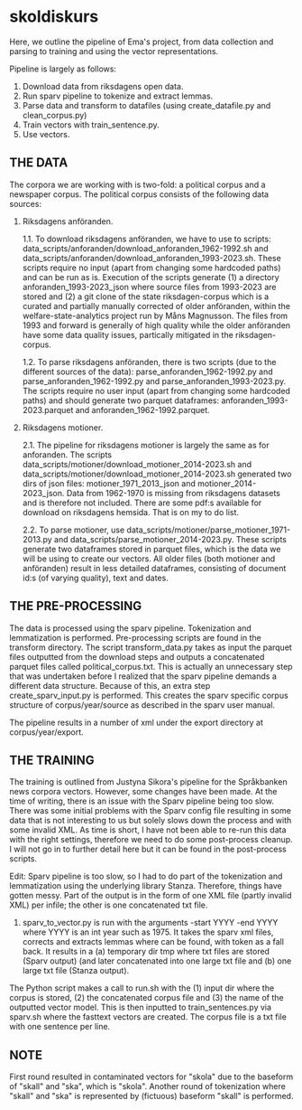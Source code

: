 # skoldiskurs

Here, we outline the pipeline of Ema's project, from data collection and parsing to training and using the vector representations.

Pipeline is largely as follows:

1. Download data from riksdagens open data.
2. Run sparv pipeline to tokenize and extract lemmas.
3. Parse data and transform to datafiles (using create_datafile.py and clean_corpus.py)
4. Train vectors with train_sentence.py.
5. Use vectors.

## THE DATA

The corpora we are working with is two-fold: a political corpus and a newspaper corpus. The political corpus consists of the following data sources:

1. Riksdagens anföranden.

   1.1. To download riksdagens anföranden, we have to use to scripts: data_scripts/anforanden/download_anforanden_1962-1992.sh and data_scripts/anforanden/download_anforanden_1993-2023.sh. These scripts require no input (apart from changing some hardcoded paths) and can be run as is. Execution of the scripts generate (1) a directory anforanden_1993-2023_json where source files from 1993-2023 are stored and (2) a git clone of the state riksdagen-corpus which is a curated and partially manually corrected of older anföranden, within the welfare-state-analytics project run by Måns Magnusson. The files from 1993 and forward is generally of high quality while the older anföranden have some data quality issues, partically mitigated in the riksdagen-corpus.


   1.2. To parse riksdagens anföranden, there is two scripts (due to the different sources of the data): parse_anforanden_1962-1992.py and parse_anforanden_1962-1992.py and parse_anforanden_1993-2023.py. The scripts require no user input (apart from changing some hardcoded paths) and should generate two parquet dataframes: anforanden_1993-2023.parquet and anforanden_1962-1992.parquet.

2. Riksdagens motioner.

   2.1. The pipeline for riksdagens motioner is largely the same as for anforanden. The scripts data_scripts/motioner/download_motioner_2014-2023.sh and data_scripts/motioner/download_motioner_2014-2023.sh generated two dirs of json files: motioner_1971_2013_json and motioner_2014-2023_json. Data from 1962-1970 is missing from riksdagens datasets and is therefore not included. There are some pdf:s available for download on riksdagens hemsida. That is on my to do list.

   2.2. To parse motioner, use data_scripts/motioner/parse_motioner_1971-2013.py and data_scripts/parse_motioner_2014-2023.py. These scripts generate two dataframes stored in parquet files, which is the data we will be using to create our vectors. All older files (both motioner and anföranden) result in less detailed dataframes, consisting of document id:s (of varying quality), text and dates.

## THE PRE-PROCESSING

The data is processed using the sparv pipeline. Tokenization and lemmatization is performed. Pre-processing scripts are found in the transform directory. The script transform_data.py takes as input the parquet files outputted from the download steps and outputs a concatenated parquet files called political_corpus.txt. This is actually an unnecessary step that was undertaken before I realized that the sparv pipeline demands a different data structure. Because of this, an extra step create_sparv_input.py is performed. This creates the sparv specific corpus structure of corpus/year/source as described in the sparv user manual.

The pipeline results in a number of xml under the export directory at corpus/year/export.

## THE TRAINING

The training is outlined from Justyna Sikora's pipeline for the Språkbanken news corpora vectors. However, some changes have been made. At the time of writing, there is an issue with the Sparv pipeline being too slow. There was some initial problems with the Sparv config file resulting in some data that is not interesting to us but solely slows down the process and with some invalid XML. As time is short, I have not been able to re-run this data with the right settings, therefore we need to do some post-process cleanup. I will not go in to further detail here but it can be found in the post-process scripts.

Edit: Sparv pipeline is too slow, so I had to do part of the tokenization and lemmatization using the underlying library Stanza. Therefore, things have gotten messy. Part of the output is in the form of one XML file (partly invalid XML) per infile; the other is one concatenated txt file.

1. sparv_to_vector.py is run with the arguments -start YYYY -end YYYY where YYYY is an int year such as 1975. It takes the sparv xml files, corrects and extracts lemmas where can be found, with token as a fall back. It results in a (a) temporary dir tmp where txt files are stored (Sparv output) (and later concatenated into one large txt file and (b) one large txt file (Stanza output).

The Python script makes a call to run.sh with the (1) input dir where the corpus is stored, (2) the concatenated corpus file and (3) the name of the outputted vector model. This is then inputted to train_sentences.py via sparv.sh where the fasttext vectors are created. The corpus file is a txt file with one sentence per line.

## NOTE
First round resulted in contaminated vectors for "skola" due to the baseform of "skall" and "ska", which is "skola". Another round of tokenization where "skall" and "ska" is represented by (fictuous) baseform "skall" is performed.